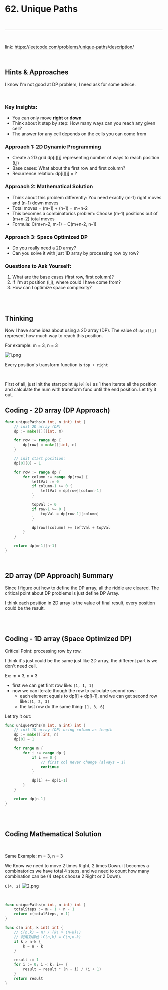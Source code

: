 # 62. Unique Paths

<br>

---

<br>

link: https://leetcode.com/problems/unique-paths/description/

<br>

## Hints & Approaches

I know I'm not good at DP problem, I need ask for some advice.

<br>

### Key Insights:

- You can only move **right** or **down**
- Think about it step by step: How many ways can you reach any given cell?
- The answer for any cell depends on the cells you can come from

### Approach 1: 2D Dynamic Programming

- Create a 2D grid dp[i][j] representing number of ways to reach position (i,j)
- Base cases: What about the first row and first column?
- Recurrence relation: dp[i][j] = ?

### Approach 2: Mathematical Solution

- Think about this problem differently: You need exactly (m-1) right moves and (n-1) down moves
- Total moves = (m-1) + (n-1) = m+n-2
- This becomes a combinatorics problem: Choose (m-1) positions out of (m+n-2) total moves
- Formula: C(m+n-2, m-1) = C(m+n-2, n-1)

### Approach 3: Space Optimized DP

- Do you really need a 2D array?
- Can you solve it with just 1D array by processing row by row?

### Questions to Ask Yourself:

1. What are the base cases (first row, first column)?
2. If I'm at position (i,j), where could I have come from?
3. How can I optimize space complexity?

<br>
<br>

## Thinking

Now I have some idea about using a 2D array (DP). The value of `dp[i][j]` represent how much way to reach this position.

For example: m = 3, n = 3

![1.png](imgs/1.png)

Every position's transform function is `top + right`

<br>

First of all, just init the start point `dp[0][0]` as 1 then iterate all the position and calculate the num with
transform func until the end position.
Let try it out.

## Coding - 2D array (DP Approach)

```go
func uniquePaths(m int, n int) int {
	// init 2D array (DP)
	dp := make([][]int, m)

	for row := range dp {
		dp[row] = make([]int, n)
	}

	// init start position:
	dp[0][0] = 1

	for row := range dp {
		for column := range dp[row] {
			leftVal := 0
			if column-1 >= 0 {
				leftVal = dp[row][column-1]
			}

			topVal := 0
			if row-1 >= 0 {
				topVal = dp[row-1][column]
			}

			dp[row][column] += leftVal + topVal
		}
	}

	return dp[m-1][n-1]
}
```

<br>

## 2D array (DP Approach) Summary

Since I figure out how to define the DP array, all the riddle are cleared.
The critical point about DP problems is just define DP Array. 

I think each position in 2D array is the value of final result, every position could be the result.

<br>
<br>

## Coding - 1D array (Space Optimized DP)

Critical Point: processing row by row.

I think it's just could be the same just like 2D array, the different part is we don't need cell.

Ex: m = 3, n = 3

* first we can get first row like: `[1, 1, 1]`
* now we can iterate though the row to calculate second row:
  * each element equals to dp[i] + dp[i-1], and we can get second row like :`[1, 2, 3]`
  * the last row do the same thing: `[1, 3, 6]`

Let try it out:

```go
func uniquePaths(m int, n int) int {
	// init 1D array (DP) using column as length
	dp := make([]int, n)
	dp[0] = 1

	for range m {
		for i := range dp {
			if i == 0 {
				// first col never change (always = 1)
				continue
			}

			dp[i] += dp[i-1]
		}
	}

	return dp[n-1]
}
```

<br>
<br>

## Coding Mathematical Solution

<br>

Same Example: m = 3, n = 3

We Know we need to move 2 times Right, 2 times Down. it becomes a combinatorics
we have total 4 steps, and we need to count how many combination can be (4 steps choose 2 Right or 2 Down).

`C(4, 2)`
![2.png](imgs/2.png)

<br>

```go
func uniquePaths(m int, n int) int {
	totalSteps := m - 1 + n - 1
	return c(totalSteps, m-1)
}

func c(n int, k int) int {
	// C(n,k) = n! / (k! × (n-k)!)
	// 利用對稱性：C(n,k) = C(n,n-k)
	if k > n-k {
		k = n - k
	}

	result := 1
	for i := 0; i < k; i++ {
		result = result * (n - i) / (i + 1)
	}
	return result
}
```